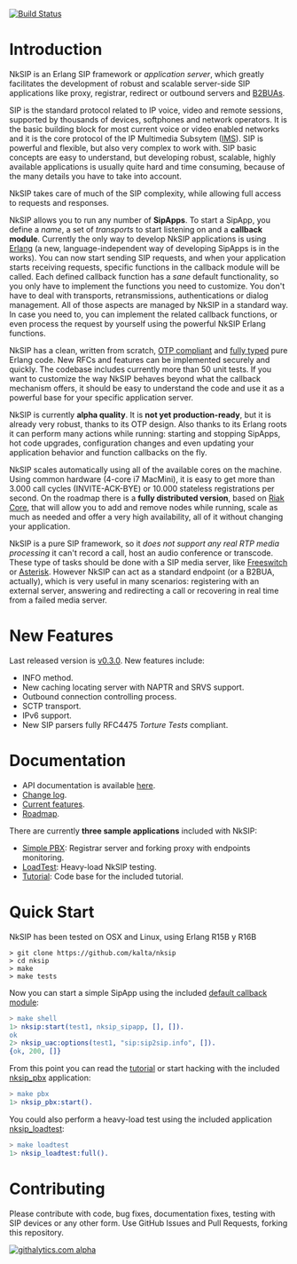 [![Build Status](https://travis-ci.org/kalta/nksip.png?branch=master)](https://travis-ci.org/kalta/nksip)

Introduction
============

NkSIP is an Erlang SIP framework or _application server_, which greatly facilitates the development of robust and scalable server-side SIP applications like proxy, registrar, redirect or outbound servers and [B2BUAs](http://en.wikipedia.org/wiki/Back-to-back_user_agent).

SIP is the standard protocol related to IP voice, video and remote sessions, supported by thousands of devices, softphones and network operators. It is the basic building block for most current voice or video enabled networks and it is the core protocol of the IP Multimedia Subsytem ([IMS](https://en.wikipedia.org/wiki/IP_Multimedia_Subsystem)). SIP is powerful and flexible, but also very complex to work with. SIP basic concepts are easy to understand, but developing robust, scalable, highly available applications is usually quite hard and time consuming, because of the many details you have to take into account.

NkSIP takes care of much of the SIP complexity, while allowing full access to requests and responses. 

NkSIP allows you to run any number of **SipApps**. To start a SipApp, you define a _name_, a set of _transports_ to start listening on and a **callback module**. Currently the only way to develop NkSIP applications is using [Erlang]("http://www.erlang.org") (a new, language-independent way of developing SipApps is in the works). You can now start sending SIP requests, and when your application starts receiving requests, specific functions in the callback module will be called. Each defined callback function has a _sane_ default functionality, so you only have to implement the functions you need to customize. You don't have to deal with transports, retransmissions, authentications or dialog management. All of those aspects are managed by NkSIP in a standard way. In case you need to, you can implement the related callback functions, or even process the request by yourself using the powerful NkSIP Erlang functions.

NkSIP has a clean, written from scratch, [OTP compliant](http://www.erlang.org/doc/design_principles/users_guide.html) and [fully typed](http://www.erlang.org/doc/reference_manual/typespec.html) pure Erlang code. New RFCs and features can be implemented securely and quickly. The codebase includes currently more than 50 unit tests. If you want to customize the way NkSIP behaves beyond what the callback mechanism offers, it should be easy to understand the code and use it as a powerful base for your specific application server.

NkSIP is currently **alpha quality**. It is **not yet production-ready**, but it is already very robust, thanks to its OTP design. Also thanks to its Erlang roots it can perform many actions while running: starting and stopping SipApps, hot code upgrades, configuration changes and even updating your application behavior and  function callbacks on the fly.

NkSIP scales automatically using all of the available cores on the machine. Using common hardware (4-core i7 MacMini), it is easy to get more than 3.000 call cycles (INVITE-ACK-BYE) or 10.000 stateless registrations per second. On the roadmap there is a **fully distributed version**, based on [Riak Core](https://github.com/basho/riak_core), that will allow you to add and remove nodes while running, scale as much as needed and offer a very high availability, all of it without changing your application.

NkSIP is a pure SIP framework, so it _does not support any real RTP media processing_ it can't record a call, host an audio conference or transcode. These type of tasks should be done with a SIP media server, like [Freeswitch](http://www.freeswitch.org) or [Asterisk](http://www.asterisk.org). However NkSIP can act as a standard endpoint (or a B2BUA, actually), which is very useful in many scenarios: registering with an external server, answering and redirecting a call or recovering in real time from a failed media server.


New Features
============

Last released version is [v0.3.0](https://github.com/kalta/nksip/releases/tag/v0.3.0). New features include:

* INFO method.
* New caching locating server with NAPTR and SRVS support.
* Outbound connection controlling process.
* SCTP transport.
* IPv6 support.
* New SIP parsers fully RFC4475 _Torture Tests_ compliant.


Documentation
=============

* API documentation is available [here](http://kalta.github.io/nksip).
* [Change log](doc/CHANGELOG.md).
* [Current features](doc/FEATURES.md).
* [Roadmap](doc/ROADMAP.md).

There are currently **three sample applications** included with NkSIP:
 * [Simple PBX](http://kalta.github.io/nksip/docs/v0.2.0/nksip_pbx/index.html): Registrar server and forking proxy with endpoints monitoring.
 * [LoadTest](http://kalta.github.io/nksip/docs/v0.2.0/nksip_loadtest/index.html): Heavy-load NkSIP testing. 
 * [Tutorial](doc/TUTORIAL.md): Code base for the included tutorial.



Quick Start
===========

NkSIP has been tested on OSX and Linux, using Erlang R15B y R16B

```
> git clone https://github.com/kalta/nksip
> cd nksip
> make
> make tests
```

Now you can start a simple SipApp using the included [default callback module](src/nksip_sipapp.erl):
```erlang
> make shell
1> nksip:start(test1, nksip_sipapp, [], []).
ok
2> nksip_uac:options(test1, "sip:sip2sip.info", []).
{ok, 200, []}
```
 
From this point you can read the [tutorial](doc/TUTORIAL.md) or start hacking with the included [nksip_pbx](http://kalta.github.io/nksip/docs/v0.1.0/nksip_pbx/index.html) application:
```erlang
> make pbx
1> nksip_pbx:start().
```

You could also perform a heavy-load test using the included application [nksip_loadtest](http://kalta.github.io/nksip/docs/v0.1.0/nksip_loadtest/index.html):
```erlang
> make loadtest
1> nksip_loadtest:full().
```


Contributing
============

Please contribute with code, bug fixes, documentation fixes, testing with SIP devices or any other form. Use 
GitHub Issues and Pull Requests, forking this repository.


[![githalytics.com alpha](https://cruel-carlota.pagodabox.com/eaae4b01a225feae6da3b7142c17d8c0 "githalytics.com")](http://githalytics.com/kalta/nksip)
